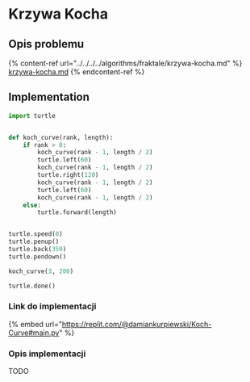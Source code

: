 # Krzywa Kocha

## Opis problemu

{% content-ref url="../../../../algorithms/fraktale/krzywa-kocha.md" %}
[krzywa-kocha.md](../../../../algorithms/fraktale/krzywa-kocha.md)
{% endcontent-ref %}

## Implementation

```python
import turtle


def koch_curve(rank, length):
    if rank > 0:
        koch_curve(rank - 1, length / 2)
        turtle.left(60)
        koch_curve(rank - 1, length / 2)
        turtle.right(120)
        koch_curve(rank - 1, length / 2)
        turtle.left(60)
        koch_curve(rank - 1, length / 2)
    else:
        turtle.forward(length)


turtle.speed(0)
turtle.penup()
turtle.back(350)
turtle.pendown()

koch_curve(3, 200)

turtle.done()
```

### Link do implementacji

{% embed url="https://replit.com/@damiankurpiewski/Koch-Curve#main.py" %}

### Opis implementacji

TODO
